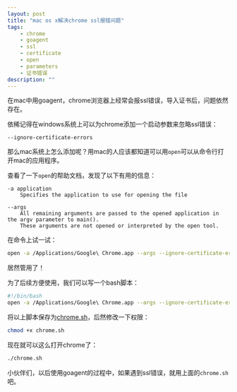 ```yaml
---
layout: post
title: "mac os x解决chrome ssl报错问题"
tags:
    - chrome
    - goagent
    - ssl
    - certificate
    - open
    - parameters
    - 证书错误
description: ""
---
```


在mac中用goagent，chrome浏览器上经常会报ssl错误，导入证书后，问题依然存在。

依稀记得在windows系统上可以为chrome添加一个启动参数来忽略ssl错误：

    --ignore-certificate-errors

那么mac系统上怎么添加呢？用mac的人应该都知道可以用`open`可以从命令行打开mac的应用程序。

查看了一下`open`的帮助文档，发现了以下有用的信息：

    -a application
        Specifies the application to use for opening the file

    --args
        All remaining arguments are passed to the opened application in the argv parameter to main().  
        These arguments are not opened or interpreted by the open tool.

<!-- more -->

在命令上试一试：

```bash
open -a /Applications/Google\ Chrome.app --args --ignore-certificate-errors
```

居然管用了！

为了后续方便使用，我们可以写一个bash脚本：

```bash
#!/bin/bash
open -a /Applications/Google\ Chrome.app --args --ignore-certificate-errors
```

将以上脚本保存为[chrome.sh](https://github.com/hushicai/dotfiles/blob/master/bash/chrome.sh)，后然修改一下权限：

```bash
chmod +x chrome.sh
```

现在就可以这么打开chrome了：

```bash
./chrome.sh
```

小伙伴们，以后使用goagent的过程中，如果遇到ssl错误，就用上面的`chrome.sh`吧。
